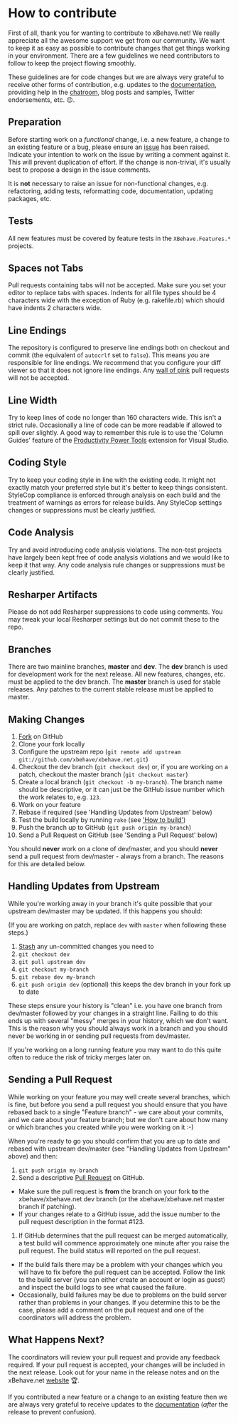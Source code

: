 # How to contribute

First of all, thank you for wanting to contribute to xBehave.net! We really appreciate all the awesome support we get from our community. We want to keep it as easy as possible to contribute changes that get things working in your environment. There are a few guidelines we need contributors to follow to keep the project flowing smoothly.

These guidelines are for code changes but we are always very grateful to receive other forms of contribution, e.g. updates to the [documentation](https://github.com/xbehave/xbehave.net/wiki), providing help in the [chatroom](https://jabbr.net/#/rooms/xbehavenet), blog posts and samples, Twitter endorsements, etc. :wink:. 

## Preparation

Before starting work on a *functional* change, i.e. a new feature, a change to an existing feature or a bug, please ensure an [issue](https://github.com/xbehave/xbehave.net/issues/) has been raised. Indicate your intention to work on the issue by writing a comment against it. This will prevent duplication of effort. If the change is non-trivial, it's usually best to propose a design in the issue comments.

It is **not** necessary to raise an issue for non-functional changes, e.g. refactoring, adding tests, reformatting code, documentation, updating packages, etc.

## Tests

All new features must be covered by feature tests in the `XBehave.Features.*` projects.

## Spaces not Tabs

Pull requests containing tabs will not be accepted. Make sure you set your editor to replace tabs with spaces. Indents for all file types should be 4 characters wide with the exception of Ruby (e.g. rakefile.rb) which should have indents 2 characters wide.

## Line Endings

The repository is configured to preserve line endings both on checkout and commit (the equivalent of `autocrlf` set to `false`). This means *you* are responsible for line endings. We recommend that you configure your diff viewer so that it does not ignore line endings. Any [wall of pink](http://www.hanselman.com/blog/YoureJustAnotherCarriageReturnLineFeedInTheWall.aspx) pull requests will not be accepted.

## Line Width

Try to keep lines of code no longer than 160 characters wide. This isn't a strict rule. Occasionally a line of code can be more readable if allowed to spill over slightly. A good way to remember this rule is to use the 'Column Guides' feature of the [Productivity Power Tools](http://visualstudiogallery.msdn.microsoft.com/3a96a4dc-ba9c-4589-92c5-640e07332afd) extension for Visual Studio.

## Coding Style

Try to keep your coding style in line with the existing code. It might not exactly match your preferred style but it's better to keep things consistent. StyleCop compliance is enforced through analysis on each build and the treatment of warnings as errors for release builds. Any StyleCop settings changes or suppressions must be clearly justified.

## Code Analysis

Try and avoid introducing code analysis violations. The non-test projects have largely been kept free of code analysis violations and we would like to keep it that way. Any code analysis rule changes or suppressions must be clearly justified.

## Resharper Artifacts

Please do not add Resharper suppressions to code using comments. You may tweak your local Resharper settings but do not commit these to the repo.

## Branches

There are two mainline branches, **master** and **dev**. The **dev** branch is used for development work for the next release. All new features, changes, etc. must be applied to the dev branch. The **master** branch is used for stable releases. Any patches to the current stable release must be applied to master.

## Making Changes

1. [Fork](http://help.github.com/forking/) on GitHub
1. Clone your fork locally
1. Configure the upstream repo (`git remote add upstream git://github.com/xbehave/xbehave.net.git`)
1. Checkout the dev branch (`git checkout dev`) or, if you are working on a patch, checkout the master branch (`git checkout master`)  
1. Create a local branch (`git checkout -b my-branch`). The branch name should be descriptive, or it can just be the GitHub issue number which the work relates to, e.g. `123`.
1. Work on your feature
1. Rebase if required (see 'Handling Updates from Upstream' below)
1. Test the build locally by running `rake` (see ['How to build'](https://github.com/xbehave/xbehave.net/blob/master/how_to_build.md/))
1. Push the branch up to GitHub (`git push origin my-branch`)
1. Send a Pull Request on GitHub (see 'Sending a Pull Request' below)

You should **never** work on a clone of dev/master, and you should **never** send a pull request from dev/master - always from a branch. The reasons for this are detailed below.

## Handling Updates from Upstream

While you're working away in your branch it's quite possible that your upstream dev/master may be updated. If this happens you should:

(If you are working on patch, replace `dev` with `master` when following these steps.)

1. [Stash](http://progit.org/book/ch6-3.html) any un-committed changes you need to
1. `git checkout dev`
1. `git pull upstream dev`
1. `git checkout my-branch`
1. `git rebase dev my-branch`
1. `git push origin dev` (optional) this keeps the dev branch in your fork up to date

These steps ensure your history is "clean" i.e. you have one branch from dev/master followed by your changes in a straight line. Failing to do this ends up with several "messy" merges in your history, which we don't want. This is the reason why you should always work in a branch and you should never be working in or sending pull requests from dev/master.

If you're working on a long running feature you may want to do this quite often to reduce the risk of tricky merges later on.

## Sending a Pull Request

While working on your feature you may well create several branches, which is fine, but before you send a pull request you should ensure that you have rebased back to a single "Feature branch" - we care about your commits, and we care about your feature branch; but we don't care about how many or which branches you created while you were working on it :-)

When you're ready to go you should confirm that you are up to date and rebased with upstream dev/master (see "Handling Updates from Upstream" above) and then:

1. `git push origin my-branch`
1. Send a descriptive [Pull Request](http://help.github.com/pull-requests/) on GitHub.
  * Make sure the pull request is **from** the branch on your fork **to** the xbehave/xbehave.net dev branch (or the xbehave/xbehave.net master branch if patching).
  * If your changes relate to a GitHub issue, add the issue number to the pull request description in the format #123.
1. If GitHub determines that the pull request can be merged automatically, a test build will commence approximately one minute after you raise the pull request. The build status will reported on the pull request.
  * If the build fails there may be a problem with your changes which you will have to fix before the pull request can be accepted. Follow the link to the build server (you can either create an account or login as guest) and inspect the build logs to see what caused the failure.
  * Occasionally, build failures may be due to problems on the build server rather than problems in your changes. If you determine this to be the case, please add a comment on the pull request and one of the coordinators will address the problem.

## What Happens Next?

The coordinators will review your pull request and provide any feedback required. If your pull request is accepted, your changes will be included in the next release. Look out for your name in the release notes and on the xBehave.net [website](http://xbehave.github.io/) :trophy:.

If you contributed a new feature or a change to an existing feature then we are always very grateful to receive updates to the [documentation](https://github.com/xbehave/xbehave.net/wiki) (*after* the release to prevent confusion).
